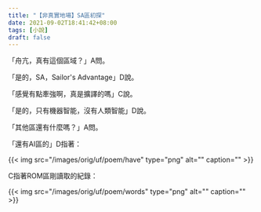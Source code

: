 ```yaml
---
title: "【非真實地場】SA區初探"
date: 2021-09-02T18:41:42+08:00
tags: [小說]
draft: false
---
```


「舟亢，真有這個區域？」A問。

「是的，SA，Sailor's Advantage」D說。

「感覺有點牽強啊，真是擴譯的嗎」C說。

「是的，只有機器智能，沒有人類智能」D說。

「其他區還有什麼嗎？」A問。

「還有AI區的」D指著：

{{< img src="/images/orig/uf/poem/have" type="png" alt="" caption="" >}}

C指著ROM區剛讀取的紀錄：

{{< img src="/images/orig/uf/poem/words" type="png" alt="" caption="" >}}